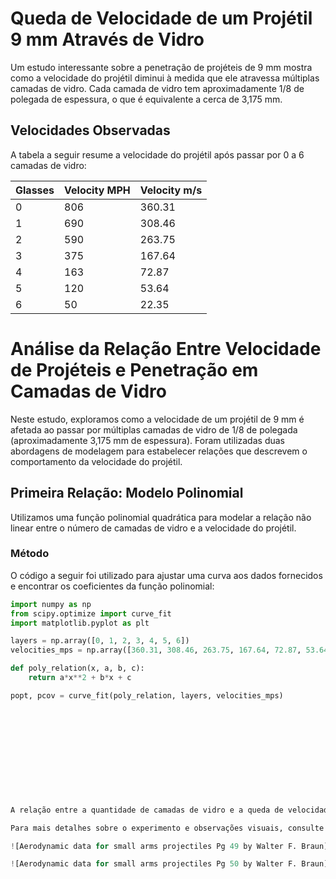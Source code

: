 # Queda de Velocidade de um Projétil 9 mm Através de Vidro

Um estudo interessante sobre a penetração de projéteis de 9 mm mostra como a velocidade do projétil diminui à medida que ele atravessa múltiplas camadas de vidro. Cada camada de vidro tem aproximadamente 1/8 de polegada de espessura, o que é equivalente a cerca de 3,175 mm.

## Velocidades Observadas

A tabela a seguir resume a velocidade do projétil após passar por 0 a 6 camadas de vidro:

| Glasses | Velocity MPH | Velocity m/s |
|---------|--------------|--------------|
| 0       | 806          | 360.31       |
| 1       | 690          | 308.46       |
| 2       | 590          | 263.75       |
| 3       | 375          | 167.64       |
| 4       | 163          | 72.87        |
| 5       | 120          | 53.64        |
| 6       | 50           | 22.35        |

# Análise da Relação Entre Velocidade de Projéteis e Penetração em Camadas de Vidro

Neste estudo, exploramos como a velocidade de um projétil de 9 mm é afetada ao passar por múltiplas camadas de vidro de 1/8 de polegada (aproximadamente 3,175 mm de espessura). Foram utilizadas duas abordagens de modelagem para estabelecer relações que descrevem o comportamento da velocidade do projétil.

## Primeira Relação: Modelo Polinomial

Utilizamos uma função polinomial quadrática para modelar a relação não linear entre o número de camadas de vidro e a velocidade do projétil.

### Método
O código a seguir foi utilizado para ajustar uma curva aos dados fornecidos e encontrar os coeficientes da função polinomial:

```python
import numpy as np
from scipy.optimize import curve_fit
import matplotlib.pyplot as plt

layers = np.array([0, 1, 2, 3, 4, 5, 6])
velocities_mps = np.array([360.31, 308.46, 263.75, 167.64, 72.87, 53.64, 22.35])

def poly_relation(x, a, b, c):
    return a*x**2 + b*x + c

popt, pcov = curve_fit(poly_relation, layers, velocities_mps)












A relação entre a quantidade de camadas de vidro e a queda de velocidade do projétil sugere uma progressão não linear, indicando que cada camada adicional de vidro tem um impacto crescente na desaceleração do projétil. Isso pode ser explicado pelo aumento da resistência ao movimento que o projétil enfrenta, além do possível acúmulo de danos no próprio projétil que pode alterar sua aerodinâmica e capacidade de penetração.

Para mais detalhes sobre o experimento e observações visuais, consulte o vídeo em [https://www.youtube.com/watch?v=PD1vkhFO4Dg](https://www.youtube.com/watch?v=PD1vkhFO4Dg).

![Aerodynamic data for small arms projectiles Pg 49 by Walter F. Braun](01.png)

![Aerodynamic data for small arms projectiles Pg 50 by Walter F. Braun](02.png)
